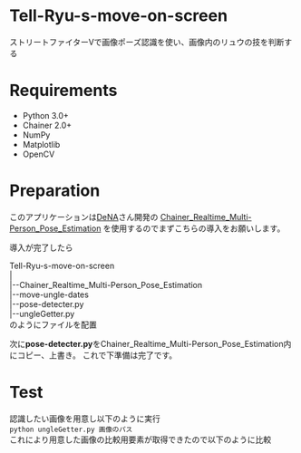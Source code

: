 

# Tell-Ryu-s-move-on-screen
ストリートファイターVで画像ポーズ認識を使い、画像内のリュウの技を判断する

# Requirements
* Python 3.0+
* Chainer 2.0+
* NumPy
* Matplotlib
* OpenCV

# Preparation
このアプリケーションは[DeNA](https://github.com/DeNA)さん開発の
[Chainer_Realtime_Multi-Person_Pose_Estimation](https://github.com/DeNA/Chainer_Realtime_Multi-Person_Pose_Estimation)
を使用するのでまずこちらの導入をお願いします。

導入が完了したら 
  
Tell-Ryu-s-move-on-screen  
  |  
  |--Chainer_Realtime_Multi-Person_Pose_Estimation  
  |--move-ungle-dates  
  |--pose-detecter.py  
  |--ungleGetter.py  
のようにファイルを配置

次に**pose-detecter.py**をChainer_Realtime_Multi-Person_Pose_Estimation内にコピー、上書き。
これで下準備は完了です。

# Test
認識したい画像を用意し以下のように実行  
`python ungleGetter.py 画像のパス`  
これにより用意した画像の比較用要素が取得できたので以下のように比較
